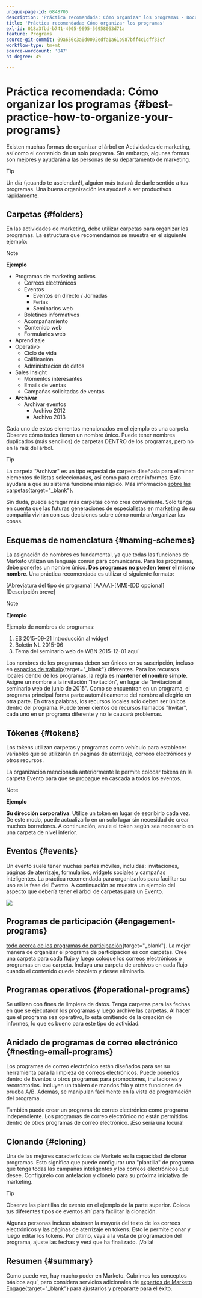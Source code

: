 ```yaml
---
unique-page-id: 6848705
description: 'Práctica recomendada: Cómo organizar los programas - Documentos de Marketo - Documentación del producto'
title: 'Práctica recomendada: Cómo organizar los programas'
exl-id: 018a3fbd-b741-4005-9695-56958063d71a
feature: Programs
source-git-commit: 09a656c3a0d0002edfa1a61b987bff4c1dff33cf
workflow-type: tm+mt
source-wordcount: '847'
ht-degree: 4%

---
```


# Práctica recomendada: Cómo organizar los programas {#best-practice-how-to-organize-your-programs}

Existen muchas formas de organizar el árbol en Actividades de marketing, así como el contenido de un solo programa. Sin embargo, algunas formas son mejores y ayudarán a las personas de su departamento de marketing.

>[!TIP]
>
>Un día (¡cuando te asciendan!), alguien más tratará de darle sentido a tus programas. Una buena organización les ayudará a ser productivos rápidamente.

## Carpetas {#folders}

En las actividades de marketing, debe utilizar carpetas para organizar los programas. La estructura que recomendamos se muestra en el siguiente ejemplo:

>[!NOTE]
>
>**Ejemplo**
>
>* Programas de marketing activos
>   * Correos electrónicos
>   * Eventos
>     * Eventos en directo / Jornadas
>     * Ferias
>     * Seminarios web
>   * Boletines informativos
>   * Acompañamiento
>   * Contenido web
>   * Formularios web
>* Aprendizaje
>* Operativo
>   * Ciclo de vida
>   * Calificación
>   * Administración de datos
>* Sales Insight
>   * Momentos interesantes
>   * Emails de ventas
>   * Campañas solicitadas de ventas
>* **Archivar**
>   * Archivar eventos
>     * Archivo 2012
>     * Archivo 2013

Cada uno de estos elementos mencionados en el ejemplo es una carpeta. Observe cómo todos tienen un nombre único. Puede tener nombres duplicados (más sencillos) de carpetas DENTRO de los programas, pero no en la raíz del árbol.

>[!TIP]
>
>La carpeta &quot;Archivar&quot; es un tipo especial de carpeta diseñada para eliminar elementos de listas seleccionadas, así como para crear informes. Esto ayudará a que su sistema funcione más rápido. Más información [sobre las carpetas](/help/marketo/product-docs/core-marketo-concepts/miscellaneous/understanding-folders.md){target="_blank"}.

Sin duda, puede agregar más carpetas como crea conveniente. Solo tenga en cuenta que las futuras generaciones de especialistas en marketing de su compañía vivirán con sus decisiones sobre cómo nombrar/organizar las cosas.

## Esquemas de nomenclatura {#naming-schemes}

La asignación de nombres es fundamental, ya que todas las funciones de Marketo utilizan un lenguaje común para comunicarse. Para los programas, debe ponerles un nombre único. **Dos programas no pueden tener el mismo nombre**. Una práctica recomendada es utilizar el siguiente formato:

[Abreviatura del tipo de programa] [AAAA]-[MM]-[DD opcional] [Descripción breve]

>[!NOTE]
>
>**Ejemplo**
>
>Ejemplo de nombres de programas:
>
>1. ES 2015-09-21 Introducción al widget
>1. Boletín NL 2015-06
>1. Tema del seminario web de WBN 2015-12-01 aquí

Los nombres de los programas deben ser únicos en su suscripción, incluso en [espacios de trabajo](/help/marketo/product-docs/administration/workspaces-and-person-partitions/understanding-workspaces-and-person-partitions.md){target="_blank"} diferentes.  Para los recursos locales dentro de los programas, la regla es **mantener el nombre simple**. Asigne un nombre a la invitación &quot;Invitación&quot;, en lugar de &quot;Invitación al seminario web de junio de 2015&quot;. Como se encuentran en un programa, el programa principal forma parte automáticamente del nombre al elegirlo en otra parte. En otras palabras, los recursos locales solo deben ser únicos dentro del programa. Puede tener cientos de recursos llamados &quot;Invitar&quot;, cada uno en un programa diferente y no le causará problemas.

## Tókenes {#tokens}

Los tokens utilizan carpetas y programas como vehículo para establecer variables que se utilizarán en páginas de aterrizaje, correos electrónicos y otros recursos.

La organización mencionada anteriormente le permite colocar tokens en la carpeta Evento para que se propague en cascada a todos los eventos.

>[!NOTE]
>
>**Ejemplo**
>
>**Su dirección corporativa**. Utilice un token en lugar de escribirlo cada vez. De este modo, puede actualizarlo en un solo lugar sin necesidad de crear muchos borradores. A continuación, anule el token según sea necesario en una carpeta de nivel inferior.

## Eventos {#events}

Un evento suele tener muchas partes móviles, incluidas: invitaciones, páginas de aterrizaje, formularios, widgets sociales y campañas inteligentes. La práctica recomendada para organizarlos para facilitar su uso es la fase del Evento. A continuación se muestra un ejemplo del aspecto que debería tener el árbol de carpetas para un Evento.

![](assets/capture.png)

## Programas de participación {#engagement-programs}

[todo acerca de los programas de participación](/help/marketo/product-docs/email-marketing/drip-nurturing/creating-an-engagement-program/understanding-engagement-programs.md){target="_blank"}. La mejor manera de organizar el programa de participación es con carpetas. Cree una carpeta para cada flujo y luego coloque los correos electrónicos o programas en esa carpeta. Incluya una carpeta de archivos en cada flujo cuando el contenido quede obsoleto y desee eliminarlo.

## Programas operativos {#operational-programs}

Se utilizan con fines de limpieza de datos. Tenga carpetas para las fechas en que se ejecutaron los programas y luego archive las carpetas. Al hacer que el programa sea operativo, lo está omitiendo de la creación de informes, lo que es bueno para este tipo de actividad.

## Anidado de programas de correo electrónico {#nesting-email-programs}

Los programas de correo electrónico están diseñados para ser su herramienta para la limpieza de correos electrónicos. Puede ponerlos dentro de Eventos u otros programas para promociones, invitaciones y recordatorios. Incluyen un tablero de mandos frío y otras funciones de prueba A/B. Además, se manipulan fácilmente en la vista de programación del programa.

También puede crear un programa de correo electrónico como programa independiente. Los programas de correo electrónico no están permitidos dentro de otros programas de correo electrónico. ¡Eso sería una locura!

## Clonando {#cloning}

Una de las mejores características de Marketo es la capacidad de clonar programas. Esto significa que puede configurar una &quot;plantilla&quot; de programa que tenga todas las campañas inteligentes y los correos electrónicos que desee. Configúrelo con antelación y clónelo para su próxima iniciativa de marketing.

>[!TIP]
>
>Observe las plantillas de evento en el ejemplo de la parte superior. Coloca tus diferentes tipos de eventos ahí para facilitar la clonación.

Algunas personas incluso abstraen la mayoría del texto de los correos electrónicos y las páginas de aterrizaje en tokens. Esto le permite clonar y luego editar los tokens. Por último, vaya a la vista de programación del programa, ajuste las fechas y verá que ha finalizado. ¡Voila!

## Resumen {#summary}

Como puede ver, hay mucho poder en Marketo. Cubrimos los conceptos básicos aquí, pero considera servicios adicionales de [expertos de Marketo Engage](https://business.adobe.com/es/products/marketo/services-support.html){target="_blank"} para ajustarlos y prepararte para el éxito.
